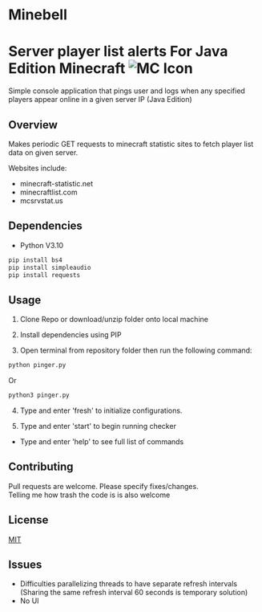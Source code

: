 # Minebell

# Server player list alerts For Java Edition Minecraft   ![MC Icon](https://iili.io/6Jdw5g.png)
 
Simple console application that pings user and logs when any specified players appear online in a given server IP (Java Edition)

## Overview
Makes periodic GET requests to minecraft statistic sites to fetch player list data on given server.

Websites include:
- minecraft-statistic.net
- minecraftlist.com
- mcsrvstat.us

## Dependencies

- Python V3.10

```bash
pip install bs4
pip install simpleaudio
pip install requests
```
## Usage
1. Clone Repo or download/unzip folder onto local machine

2. Install dependencies using PIP

3. Open terminal from repository folder then run the following command:
```bash
python pinger.py
```
Or

```bash
python3 pinger.py
```
4. Type and enter 'fresh' to initialize configurations.

5. Type and enter 'start' to begin running checker

- Type and enter 'help' to see full list of commands

## Contributing
Pull requests are welcome. Please specify fixes/changes.  
Telling me how trash the code is is also welcome


## License
[MIT](https://choosealicense.com/licenses/mit/)


## Issues
- Difficulties parallelizing threads to have separate refresh intervals (Sharing the same refresh interval 60 seconds is temporary solution)
- No UI
